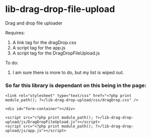 # lib-drag-drop-file-upload
Drag and drop file uploader

Requires:
1.  A link tag for the dragDrop.css
2.  A script tag for the app.js
3.	A script tag for the DragDropFileUpload.js


To do:
1. I am sure there is more to do, but my list is wiped out.
    
### So far this library is dependant on this being in the page:

```
<link rel="stylesheet" type="text/css" href="<?php print module_path(); ?>/lib-drag-drop-upload/css/dragDrop.css" />

<div id="form-container"></div>

<script src="<?php print module_path(); ?>/lib-drag-drop-upload/js/DragDropFileUpload.js"></script>
<script src="<?php print module_path(); ?>/lib-drag-drop-upload/js/app.js"></script>

```

